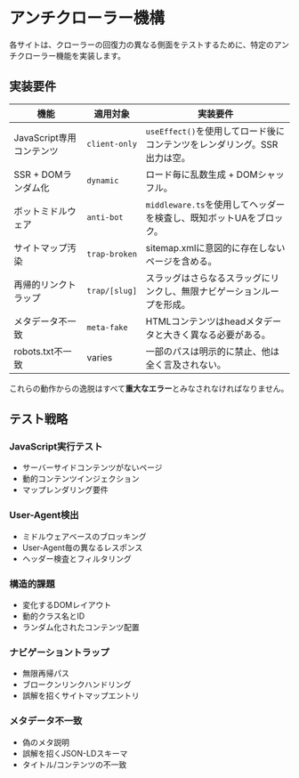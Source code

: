 # アンチクローラー機構

各サイトは、クローラーの回復力の異なる側面をテストするために、特定のアンチクローラー機能を実装します。

## 実装要件

| 機能                     | 適用対象      | 実装要件                                                          |
| ------------------------ | ------------- | ----------------------------------------------------------------------- |
| JavaScript専用コンテンツ    | `client-only` | `useEffect()`を使用してロード後にコンテンツをレンダリング。SSR出力は空。    |
| SSR + DOMランダム化     | `dynamic`     | ロード毎に乱数生成 + DOMシャッフル。                                  |
| ボットミドルウェア         | `anti-bot`    | `middleware.ts`を使用してヘッダーを検査し、既知ボットUAをブロック。        |
| サイトマップ汚染          | `trap-broken` | sitemap.xmlに意図的に存在しないページを含める。                    |
| 再帰的リンクトラップ     | `trap/[slug]` | スラッグはさらなるスラッグにリンクし、無限ナビゲーションループを形成。  |
| メタデータ不一致        | `meta-fake`   | HTMLコンテンツはheadメタデータと大きく異なる必要がある。            |
| robots.txt不一致       | varies        | 一部のパスは明示的に禁止、他は全く言及されない。                       |

これらの動作からの逸脱はすべて**重大なエラー**とみなされなければなりません。

## テスト戦略

### JavaScript実行テスト
- サーバーサイドコンテンツがないページ
- 動的コンテンツインジェクション
- マップレンダリング要件

### User-Agent検出
- ミドルウェアベースのブロッキング
- User-Agent毎の異なるレスポンス
- ヘッダー検査とフィルタリング

### 構造的課題
- 変化するDOMレイアウト
- 動的クラス名とID
- ランダム化されたコンテンツ配置

### ナビゲーショントラップ
- 無限再帰パス
- ブロークンリンクハンドリング
- 誤解を招くサイトマップエントリ

### メタデータ不一致
- 偽のメタ説明
- 誤解を招くJSON-LDスキーマ
- タイトル/コンテンツの不一致